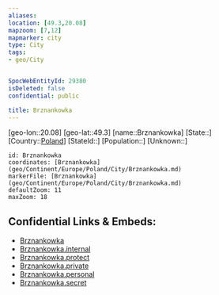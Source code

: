 ```yaml
---
aliases: 
location: [49.3,20.08]
mapzoom: [7,12] 
mapmarker: city 
type: City
tags:
- geo/City


SpocWebEntityId: 29380
isDeleted: false
confidential: public

title: Brznankowka
---
```

[geo-lon::20.08]
[geo-lat::49.3]
[name::Brznankowka]
[State::]
[Country::[Poland](geo/Continent/Europe/Poland.md)]
[StateId::]
[Population::]
[Unknown::]


```leaflet
id: Brznankowka
coordinates: [Brznankowka](geo/Continent/Europe/Poland/City/Brznankowka.md)
markerFile: [Brznankowka](geo/Continent/Europe/Poland/City/Brznankowka.md)
defaultZoom: 11 
maxZoom: 18
```


## Confidential Links & Embeds: 
- [Brznankowka](../../../../../../_public/geo/Continent/Europe/Poland/City/Brznankowka.md) 
- [Brznankowka.internal](../../../../../../_internal/geo/Continent/Europe/Poland/City/Brznankowka.internal.md) 
- [Brznankowka.protect](../../../../../../_protect/geo/Continent/Europe/Poland/City/Brznankowka.protect.md) 
- [Brznankowka.private](../../../../../../_private/geo/Continent/Europe/Poland/City/Brznankowka.private.md) 
- [Brznankowka.personal](../../../../../../_personal/geo/Continent/Europe/Poland/City/Brznankowka.personal.md) 
- [Brznankowka.secret](../../../../../../_secret/geo/Continent/Europe/Poland/City/Brznankowka.secret.md) 
